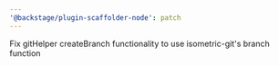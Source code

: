 ```yaml
---
'@backstage/plugin-scaffolder-node': patch
---
```


Fix gitHelper createBranch functionality to use isometric-git's branch function
